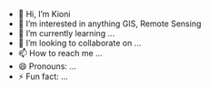 - 👋 Hi, I’m Kioni
- 👀 I’m interested in anything GIS, Remote Sensing
- 🌱 I’m currently learning ...
- 💞️ I’m looking to collaborate on ...
- 📫 How to reach me ...
- 😄 Pronouns: ...
- ⚡ Fun fact: ...

<!---
geo-kioni/geo-kioni is a ✨ special ✨ repository because its `README.md` (this file) appears on your GitHub profile.
You can click the Preview link to take a look at your changes.
--->
